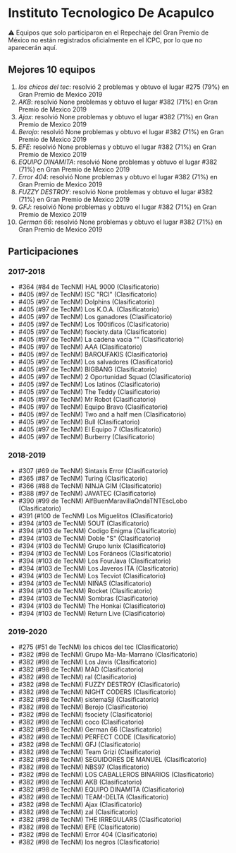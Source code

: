 # Instituto Tecnologico De Acapulco

:warning: Equipos que solo participaron en el Repechaje del Gran Premio de México no están registrados oficialmente en el ICPC, por lo que no aparecerán aquí.

## Mejores 10 equipos

1. _los chicos del tec_: resolvió 2 problemas y obtuvo el lugar #275 (79%) en Gran Premio de Mexico 2019
1. _AKB_: resolvió None problemas y obtuvo el lugar #382 (71%) en Gran Premio de Mexico 2019
1. _Ajax_: resolvió None problemas y obtuvo el lugar #382 (71%) en Gran Premio de Mexico 2019
1. _Berojo_: resolvió None problemas y obtuvo el lugar #382 (71%) en Gran Premio de Mexico 2019
1. _EFE_: resolvió None problemas y obtuvo el lugar #382 (71%) en Gran Premio de Mexico 2019
1. _EQUIPO DINAMITA_: resolvió None problemas y obtuvo el lugar #382 (71%) en Gran Premio de Mexico 2019
1. _Error 404_: resolvió None problemas y obtuvo el lugar #382 (71%) en Gran Premio de Mexico 2019
1. _FUZZY DESTROY_: resolvió None problemas y obtuvo el lugar #382 (71%) en Gran Premio de Mexico 2019
1. _GFJ_: resolvió None problemas y obtuvo el lugar #382 (71%) en Gran Premio de Mexico 2019
1. _German 66_: resolvió None problemas y obtuvo el lugar #382 (71%) en Gran Premio de Mexico 2019

## Participaciones

### 2017-2018

- #364 (#84 de TecNM) HAL 9000 (Clasificatorio)
- #405 (#97 de TecNM) ISC "RCI" (Clasificatorio)
- #405 (#97 de TecNM) Dolphins (Clasificatorio)
- #405 (#97 de TecNM) Los K.O.A. (Clasificatorio)
- #405 (#97 de TecNM) Los ganadores (Clasificatorio)
- #405 (#97 de TecNM) Los 100tificos (Clasificatorio)
- #405 (#97 de TecNM) fsociety.data (Clasificatorio)
- #405 (#97 de TecNM) La cadena vacia "" (Clasificatorio)
- #405 (#97 de TecNM) AAA (Clasificatorio)
- #405 (#97 de TecNM) BAROUFAKIS (Clasificatorio)
- #405 (#97 de TecNM) Los salvadores (Clasificatorio)
- #405 (#97 de TecNM) BIGBANG (Clasificatorio)
- #405 (#97 de TecNM) 2 Oportunidad Squad (Clasificatorio)
- #405 (#97 de TecNM) Los latinos (Clasificatorio)
- #405 (#97 de TecNM) The Teddy (Clasificatorio)
- #405 (#97 de TecNM) Mr Robot (Clasificatorio)
- #405 (#97 de TecNM) Equipo Bravo (Clasificatorio)
- #405 (#97 de TecNM) Two and a half men (Clasificatorio)
- #405 (#97 de TecNM) Bull (Clasificatorio)
- #405 (#97 de TecNM) El Equipo 7 (Clasificatorio)
- #405 (#97 de TecNM) Burberry (Clasificatorio)

### 2018-2019

- #307 (#69 de TecNM) Sintaxis Error (Clasificatorio)
- #365 (#87 de TecNM) Turing (Clasificatorio)
- #366 (#88 de TecNM) NINJA GIM (Clasificatorio)
- #388 (#97 de TecNM) JAVATEC (Clasificatorio)
- #390 (#99 de TecNM) AlfBuenMaravillaOndaTNTEscLobo (Clasificatorio)
- #391 (#100 de TecNM) Los Miguelitos (Clasificatorio)
- #394 (#103 de TecNM) 5OUT (Clasificatorio)
- #394 (#103 de TecNM) Codigo Enigma (Clasificatorio)
- #394 (#103 de TecNM) Doble "S" (Clasificatorio)
- #394 (#103 de TecNM) Grupo lunix (Clasificatorio)
- #394 (#103 de TecNM) Los Foráneos (Clasificatorio)
- #394 (#103 de TecNM) Los FourJava (Clasificatorio)
- #394 (#103 de TecNM) Los Javeros ITA (Clasificatorio)
- #394 (#103 de TecNM) Los Tecviot (Clasificatorio)
- #394 (#103 de TecNM) NIÑAS (Clasificatorio)
- #394 (#103 de TecNM) Rocket (Clasificatorio)
- #394 (#103 de TecNM) Sombras (Clasificatorio)
- #394 (#103 de TecNM) The Honkai (Clasificatorio)
- #394 (#103 de TecNM) Return Live (Clasificatorio)

### 2019-2020

- #275 (#51 de TecNM) los chicos del tec (Clasificatorio)
- #382 (#98 de TecNM) Grupo Ma-Ma-Marrano (Clasificatorio)
- #382 (#98 de TecNM) Los Javis (Clasificatorio)
- #382 (#98 de TecNM) MAD (Clasificatorio)
- #382 (#98 de TecNM) ral (Clasificatorio)
- #382 (#98 de TecNM) FUZZY DESTROY (Clasificatorio)
- #382 (#98 de TecNM) NIGHT CODERS (Clasificatorio)
- #382 (#98 de TecNM) sistemaSjl (Clasificatorio)
- #382 (#98 de TecNM) Berojo (Clasificatorio)
- #382 (#98 de TecNM) fsociety (Clasificatorio)
- #382 (#98 de TecNM) coco (Clasificatorio)
- #382 (#98 de TecNM) German 66 (Clasificatorio)
- #382 (#98 de TecNM) PERFECT CODE (Clasificatorio)
- #382 (#98 de TecNM) GFJ (Clasificatorio)
- #382 (#98 de TecNM) Team Grizi (Clasificatorio)
- #382 (#98 de TecNM) SEGUIDORES DE MANUEL (Clasificatorio)
- #382 (#98 de TecNM) NBS97 (Clasificatorio)
- #382 (#98 de TecNM) LOS CABALLEROS BINARIOS (Clasificatorio)
- #382 (#98 de TecNM) AKB (Clasificatorio)
- #382 (#98 de TecNM) EQUIPO DINAMITA (Clasificatorio)
- #382 (#98 de TecNM) TEAM-DELTA (Clasificatorio)
- #382 (#98 de TecNM) Ajax (Clasificatorio)
- #382 (#98 de TecNM) zal (Clasificatorio)
- #382 (#98 de TecNM) THE IRREGULARS (Clasificatorio)
- #382 (#98 de TecNM) EFE (Clasificatorio)
- #382 (#98 de TecNM) Error 404 (Clasificatorio)
- #382 (#98 de TecNM) los negros (Clasificatorio)



